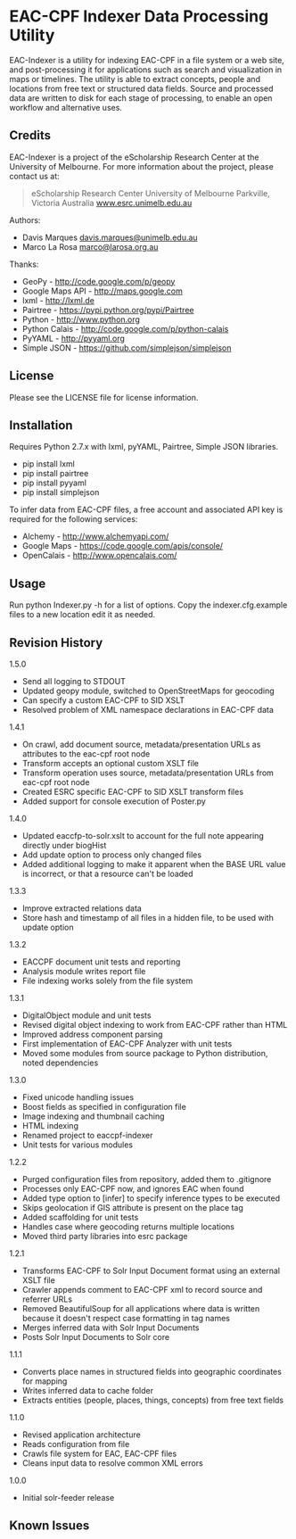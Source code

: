 EAC-CPF Indexer Data Processing Utility
=======================================

EAC-Indexer is a utility for indexing EAC-CPF in a file system or a web site,
and post-processing it for applications such as search and visualization in
maps or timelines. The utility is able to extract concepts, people and
locations from free text or structured data fields. Source and processed data
are written to disk for each stage of processing, to enable an open workflow
and alternative uses.


Credits
-------

EAC-Indexer is a project of the eScholarship Research Center at the University 
of Melbourne. For more information about the project, please contact us at:

 > eScholarship Research Center
 > University of Melbourne
 > Parkville, Victoria
 > Australia
 > www.esrc.unimelb.edu.au

Authors:

 * Davis Marques <davis.marques@unimelb.edu.au>
 * Marco La Rosa <marco@larosa.org.au>
  
Thanks:

 * GeoPy - http://code.google.com/p/geopy
 * Google Maps API - http://maps.google.com
 * lxml - http://lxml.de
 * Pairtree - https://pypi.python.org/pypi/Pairtree
 * Python - http://www.python.org
 * Python Calais - http://code.google.com/p/python-calais
 * PyYAML - http://pyyaml.org
 * Simple JSON - https://github.com/simplejson/simplejson


License
-------

Please see the LICENSE file for license information.


Installation
------------

Requires Python 2.7.x with lxml, pyYAML, Pairtree, Simple JSON libraries.

 * pip install lxml
 * pip install pairtree
 * pip install pyyaml
 * pip install simplejson

To infer data from EAC-CPF files, a free account and associated API key is 
required for the following services:

 * Alchemy - http://www.alchemyapi.com/
 * Google Maps - https://code.google.com/apis/console/
 * OpenCalais - http://www.opencalais.com/


Usage
-----

Run python Indexer.py -h for a list of options. Copy the indexer.cfg.example
files to a new location edit it as needed.


Revision History
----------------

1.5.0

 * Send all logging to STDOUT
 * Updated geopy module, switched to OpenStreetMaps for geocoding
 * Can specify a custom EAC-CPF to SID XSLT
 * Resolved problem of XML namespace declarations in EAC-CPF data

1.4.1

* On crawl, add document source, metadata/presentation URLs as attributes to
  the eac-cpf root node
* Transform accepts an optional custom XSLT file
* Transform operation uses source, metadata/presentation URLs from eac-cpf
  root node
* Created ESRC specific EAC-CPF to SID XSLT transform files
* Added support for console execution of Poster.py

1.4.0

 * Updated eaccfp-to-solr.xslt to account for the full note appearing
   directly under biogHist
 * Add update option to process only changed files
 * Added additional logging to make it apparent when the BASE URL value is
   incorrect, or that a resource can't be loaded

1.3.3

 * Improve extracted relations data
 * Store hash and timestamp of all files in a hidden file, to be used with
   update option

1.3.2

 * EACCPF document unit tests and reporting
 * Analysis module writes report file
 * File indexing works solely from the file system

1.3.1

 * DigitalObject module and unit tests
 * Revised digital object indexing to work from EAC-CPF rather than HTML
 * Improved address component parsing 
 * First implementation of EAC-CPF Analyzer with unit tests
 * Moved some modules from source package to Python distribution, noted
   dependencies

1.3.0

 * Fixed unicode handling issues
 * Boost fields as specified in configuration file
 * Image indexing and thumbnail caching
 * HTML indexing
 * Renamed project to eaccpf-indexer
 * Unit tests for various modules

1.2.2

 * Purged configuration files from repository, added them to .gitignore 
 * Processes only EAC-CPF now, and ignores EAC when found
 * Added type option to [infer] to specify inference types to be executed
 * Skips geolocation if GIS attribute is present on the place tag
 * Added scaffolding for unit tests
 * Handles case where geocoding returns multiple locations
 * Moved third party libraries into esrc package

1.2.1

 * Transforms EAC-CPF to Solr Input Document format using an external XSLT file
 * Crawler appends comment to EAC-CPF xml to record source and referrer URLs
 * Removed BeautifulSoup for all applications where data is written because it
   doesn't respect case formatting in tag names
 * Merges inferred data with Solr Input Documents
 * Posts Solr Input Documents to Solr core

1.1.1

 * Converts place names in structured fields into geographic coordinates for
   mapping
 * Writes inferred data to cache folder
 * Extracts entities (people, places, things, concepts) from free text fields

1.1.0

 * Revised application architecture
 * Reads configuration from file
 * Crawls file system for EAC, EAC-CPF files
 * Cleans input data to resolve common XML errors

1.0.0

 * Initial solr-feeder release


Known Issues
------------

